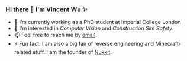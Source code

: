 ### Hi there 👋 I'm Vincent Wu ✨

- 🔭 I’m currently working as a PhD student at Imperial College London
- 🌱 I'm interested in *Computer Vision* and *Construction Site Safety*.
- 📫 Feel free to reach me by [email](mailto:zhengyu.wu21@imperial.ac.uk).
- ⚡ Fun fact: I am also a big fan of reverse engineering and Minecraft-related stuff. I am the founder of [Nukkit](https://github.com/Nukkit/Nukkit).

<!--
**Vincent-ZW/Vincent-ZW** is a ✨ _special_ ✨ repository because its `README.md` (this file) appears on your GitHub profile.

Here are some ideas to get you started:

- 🔭 I’m currently working on ...
- 🌱 I’m currently learning ...
- 👯 I’m looking to collaborate on ...
- 🤔 I’m looking for help with ...
- 💬 Ask me about ...
- 📫 How to reach me: ...
- 😄 Pronouns: ...
- ⚡ Fun fact: ...
-->
